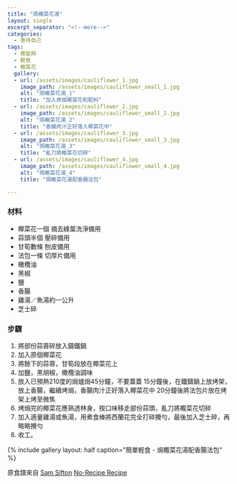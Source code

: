```yaml
---
title: "焗棷菜花湯"
layout: single
excerpt_separator: "<!--more-->"
categories:
  - 善待自己
tags:
  - 煮能夠
  - 輕食
  - 棷菜花
  gallery:
  - url: /assets/images/cauliflower_1.jpg
    image_path: /assets/images/cauliflower_small_1.jpg
    alt: "焗棷菜花湯_1"
    title: "加入原個椰菜花和配料"
  - url: /assets/images/cauliflower_2.jpg
    image_path: /assets/images/cauliflower_small_2.jpg
    alt: "焗棷菜花湯_2"
    title: "香腸肉汁正好落入椰菜花中"
  - url: /assets/images/cauliflower_3.jpg
    image_path: /assets/images/cauliflower_small_3.jpg
    alt: "焗棷菜花湯_3"
    title: "亂刀將棷菜花切碎"
  - url: /assets/images/cauliflower_4.jpg
    image_path: /assets/images/cauliflower_small_4.jpg
    alt: "焗棷菜花湯_4"
    title: "焗棷菜花湯配香腸法包"

---
```


### 材料 <p> 

* 椰菜花一個 摘去綠葉洗淨備用
* 蒜頭半個 壓碎備用
* 甘筍數條 刨皮備用
* 法包一條 切厚片備用
* 橄欖油
* 黑椒
* 鹽
* 香腸
* 雞湯／魚湯約一公升
* 芝士碎
### 步驟

1. 將部份蒜蓉碎放入鑄鐵鍋  
2. 加入原個椰菜花
3. 將餘下的蒜蓉，甘筍段放在椰菜花上
4. 加鹽，黑胡椒，橄欖油調味
5. 放入已預熱210度的焗爐焗45分鐘，不要蓋蓋
15分鐘後，在鐵鑄鍋上放烤架，放上香腸，繼續烤焗，香腸肉汁正好落入椰菜花中
20分鐘後將法包片放在烤架上烤至微焦
6. 烤焗完的椰菜花應熟透林身，按口味移走部份蒜頭，亂刀將棷菜花切碎
7. 加入適量雞湯或魚湯，用煮食棒將西蘭花完全打碎攪勻，最後加入芝士碎，再略略攪勻
8. 收工。

{% include gallery layout: half caption="簡單輕食 - 焗棷菜花湯配香腸法包" %}


原食譜來自 [Sam Sifton](https://twitter.com/SamSifton) [No-Recipe Recipe]()
